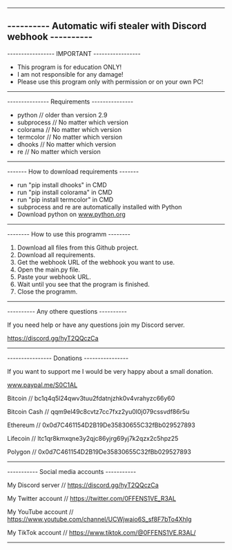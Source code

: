 -----------------------------------------------------------------
---------- Automatic wifi stealer with Discord webhook ----------
-----------------------------------------------------------------


----------------- IMPORTANT -----------------

- This program is for education ONLY!
- I am not responsible for any damage!
- Please use this program only with permission or on your own PC!

---------------------------------------------
--------------- Requirements ---------------

- python // older than version 2.9
- subprocess // No matter which version
- colorama // No matter which version
- termcolor // No matter which version
- dhooks // No matter which version
- re // No matter which version

-------------------------------------------
------- How to download requirements -------

- run "pip install dhooks" in CMD
- run "pip install colorama" in CMD
- run "pip install termcolor" in CMD
- subprocess and re are automatically installed with Python
- Download python on www.python.org

-------------------------------------------
-------- How to use this programm --------

1. Download all files from this Github project.
2. Download all requirements.
3. Get the webhook URL of the webhook you want to use.
4. Open the main.py file.
5. Paste your webhook URL.
6. Wait until you see that the program is finished.
7. Close the programm.

------------------------------------------
---------- Any othere questions ----------

If you need help or have any questions join my Discord server.

https://discord.gg/hyT2QQczCa

------------------------------------------
---------------- Donations ----------------

If you want to support me I would be very happy about a small donation.

www.paypal.me/S0C1AL

Bitcoin // bc1q4q5l24qwv3tuu2fdatnjzhk0v4vrahyzc66y60

Bitcoin Cash // qqm9el49c8cvtz7cc7fxz2yu0l0j079cssvdf86r5u

Ethereum // 0x0d7C461154D2B19De35830655C32fBb029527893

Lifecoin // ltc1qr8kmxqne3y2qjc86yjrg69yj7k2qzx2c5hpz25

Polygon // 0x0d7C461154D2B19De35830655C32fBb029527893

--------------------------------------------
----------- Social media accounts -----------

My Discord server // https://discord.gg/hyT2QQczCa

My Twitter account // https://twitter.com/0FFENS1VE_R3AL

My YouTube account // https://www.youtube.com/channel/UCWjwaio6S_sf8F7bTo4XhIg

My TikTok account // https://www.tiktok.com/@0FFENS1VE.R3AL/

---------------------------------------------
